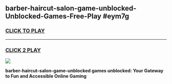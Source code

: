 
## barber-haircut-salon-game-unblocked-Unblocked-Games-Free-Play #eym7g
<h3>
<a href="https://us.freeplayer.one?title=barber-haircut-salon-game-unblocked&ref=9M">CLICK TO PLAY</a></h3>
<hr>

<h3>
<a href="https://us.freeplayer.one?title=barber-haircut-salon-game-unblocked&ref=9M">CLICK 2 PLAY</a>
  
</h3>

<a href="https://us.freeplayer.one?title=barber-haircut-salon-game-unblocked&ref=9M"><img src="https://clearcache.store/games.png"></a>


**barber-haircut-salon-game-unblocked games unblocked: Your Gateway to Fun and Accessible Online Gaming**
